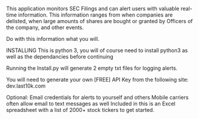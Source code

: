 This application monitors SEC Filings and can alert users with valuable real-time information. This information ranges from when companies are delisted, when large amounts of shares are bought or granted by Officers of the company, and other events.

 Do with this information what you will.

 INSTALLING
 This is python 3, you will of course need to install python3 as well as the dependancies before continuing

 Running the Install.py will generate 2 empty txt files for logging alerts.

 You will need to generate your own [FREE] API Key from the following site: dev.last10k.com


 Optional: Email credentials for alerts to yourself and others
 Mobile carriers often allow email to text messages as well
 Included in this is an Excel spreadsheet with a list of 2000+ stock tickers to get started.
